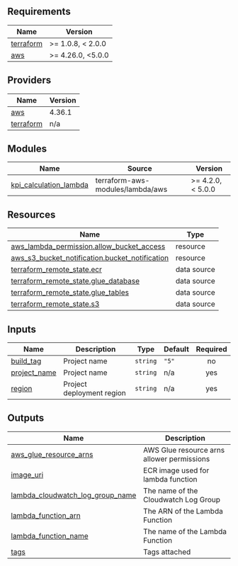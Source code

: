 <!-- BEGIN_TF_DOCS -->
## Requirements

| Name | Version |
|------|---------|
| <a name="requirement_terraform"></a> [terraform](#requirement\_terraform) | >= 1.0.8, < 2.0.0 |
| <a name="requirement_aws"></a> [aws](#requirement\_aws) | >= 4.26.0, <5.0.0 |

## Providers

| Name | Version |
|------|---------|
| <a name="provider_aws"></a> [aws](#provider\_aws) | 4.36.1 |
| <a name="provider_terraform"></a> [terraform](#provider\_terraform) | n/a |

## Modules

| Name | Source | Version |
|------|--------|---------|
| <a name="module_kpi_calculation_lambda"></a> [kpi\_calculation\_lambda](#module\_kpi\_calculation\_lambda) | terraform-aws-modules/lambda/aws | >= 4.2.0, < 5.0.0 |

## Resources

| Name | Type |
|------|------|
| [aws_lambda_permission.allow_bucket_access](https://registry.terraform.io/providers/hashicorp/aws/latest/docs/resources/lambda_permission) | resource |
| [aws_s3_bucket_notification.bucket_notification](https://registry.terraform.io/providers/hashicorp/aws/latest/docs/resources/s3_bucket_notification) | resource |
| [terraform_remote_state.ecr](https://registry.terraform.io/providers/hashicorp/terraform/latest/docs/data-sources/remote_state) | data source |
| [terraform_remote_state.glue_database](https://registry.terraform.io/providers/hashicorp/terraform/latest/docs/data-sources/remote_state) | data source |
| [terraform_remote_state.glue_tables](https://registry.terraform.io/providers/hashicorp/terraform/latest/docs/data-sources/remote_state) | data source |
| [terraform_remote_state.s3](https://registry.terraform.io/providers/hashicorp/terraform/latest/docs/data-sources/remote_state) | data source |

## Inputs

| Name | Description | Type | Default | Required |
|------|-------------|------|---------|:--------:|
| <a name="input_build_tag"></a> [build\_tag](#input\_build\_tag) | Project name | `string` | `"5"` | no |
| <a name="input_project_name"></a> [project\_name](#input\_project\_name) | Project name | `string` | n/a | yes |
| <a name="input_region"></a> [region](#input\_region) | Project deployment region | `string` | n/a | yes |

## Outputs

| Name | Description |
|------|-------------|
| <a name="output_aws_glue_resource_arns"></a> [aws\_glue\_resource\_arns](#output\_aws\_glue\_resource\_arns) | AWS Glue resource arns allower permissions |
| <a name="output_image_uri"></a> [image\_uri](#output\_image\_uri) | ECR image used for lambda function |
| <a name="output_lambda_cloudwatch_log_group_name"></a> [lambda\_cloudwatch\_log\_group\_name](#output\_lambda\_cloudwatch\_log\_group\_name) | The name of the Cloudwatch Log Group |
| <a name="output_lambda_function_arn"></a> [lambda\_function\_arn](#output\_lambda\_function\_arn) | The ARN of the Lambda Function |
| <a name="output_lambda_function_name"></a> [lambda\_function\_name](#output\_lambda\_function\_name) | The name of the Lambda Function |
| <a name="output_tags"></a> [tags](#output\_tags) | Tags attached |
<!-- END_TF_DOCS -->
